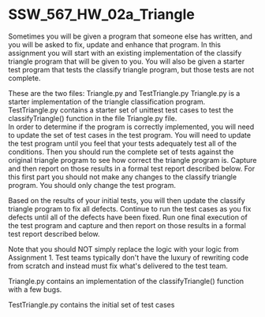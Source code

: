 # SSW_567_HW_02a_Triangle
Sometimes you will be given a program that someone else has written, and you will be asked to fix, update and enhance that program.   In this assignment you will start with an existing implementation of the classify triangle program that will be given to you.   You will also be given a starter test program that tests the classify triangle program, but those tests are not complete.  

These are the two files:  Triangle.py and TestTriangle.py
Triangle.py is a starter implementation of the triangle classification program.  
TestTriangle.py  contains a starter set of unittest test cases to test the classifyTriangle() function in the file Triangle.py file.   
In order to determine if the program is correctly implemented, you will need to update the set of test cases in the test program.  You will need to update the test program until you feel that your tests adequately test all of the conditions.   Then you should run the complete set of tests against the original triangle program to see how correct the triangle program is.    Capture and then report on those results in a formal test report described below.   For this first part you should not make any changes to the classify triangle program.  You should only change the test program.

Based on the results of your initial tests, you will then update the classify triangle program to fix all defects.  Continue to run the test cases as you fix defects until all of the defects have been fixed.   Run one final execution of the test program and capture and then report on those results in a formal test report described below.   

Note that you should NOT simply replace the logic with your logic from Assignment 1.  Test teams typically don't have the luxury of rewriting code from scratch and instead must fix what's delivered to the test team.   

 Triangle.py contains an implementation of the classifyTriangle() function with a few bugs.  

TestTriangle.py contains the initial set of test cases
